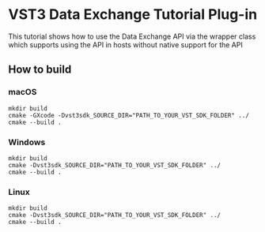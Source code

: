 #  VST3 Data Exchange Tutorial Plug-in

This tutorial shows how to use the Data Exchange API via the wrapper class which supports using the API in hosts without native support for the API

## How to build

### macOS

	mkdir build
	cmake -GXcode -Dvst3sdk_SOURCE_DIR="PATH_TO_YOUR_VST_SDK_FOLDER" ../
	cmake --build .

### Windows

	mkdir build
	cmake -Dvst3sdk_SOURCE_DIR="PATH_TO_YOUR_VST_SDK_FOLDER" ../
	cmake --build .

### Linux

	mkdir build
	cmake -Dvst3sdk_SOURCE_DIR="PATH_TO_YOUR_VST_SDK_FOLDER" ../
	cmake --build .
